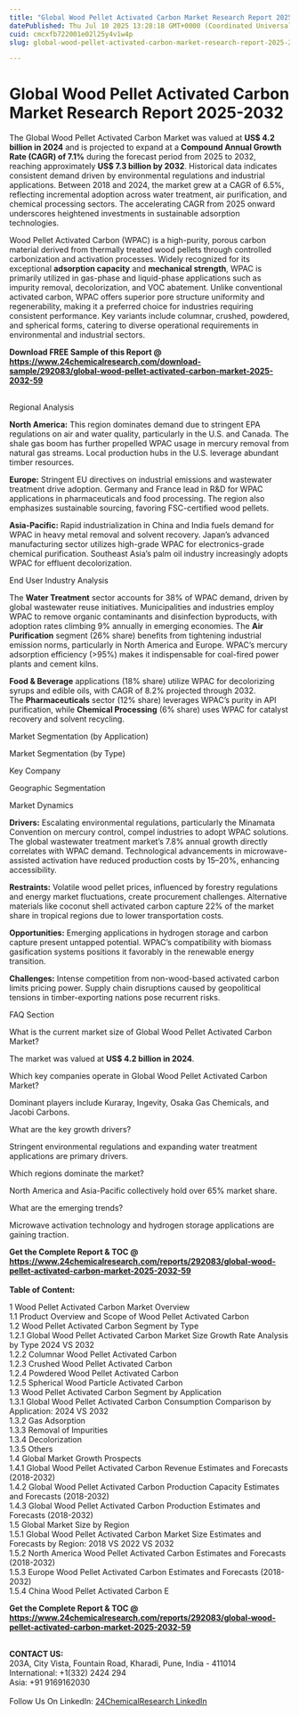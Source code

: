 ```yaml
---
title: "Global Wood Pellet Activated Carbon Market Research Report 2025-2032"
datePublished: Thu Jul 10 2025 13:28:18 GMT+0000 (Coordinated Universal Time)
cuid: cmcxfb722001e02l25y4v1w4p
slug: global-wood-pellet-activated-carbon-market-research-report-2025-2032

---
```


# Global Wood Pellet Activated Carbon Market Research Report 2025-2032

<p>The Global Wood Pellet Activated Carbon Market was valued at <strong>US$ 4.2 billion in 2024</strong> and is projected to expand at a <strong>Compound Annual Growth Rate (CAGR) of 7.1%</strong> during the forecast period from 2025 to 2032, reaching approximately <strong>US$ 7.3 billion by 2032</strong>. Historical data indicates consistent demand driven by environmental regulations and industrial applications. Between 2018 and 2024, the market grew at a CAGR of 6.5%, reflecting incremental adoption across water treatment, air purification, and chemical processing sectors. The accelerating CAGR from 2025 onward underscores heightened investments in sustainable adsorption technologies.</p><p>
</p><p>Wood Pellet Activated Carbon (WPAC) is a high-purity, porous carbon material derived from thermally treated wood pellets through controlled carbonization and activation processes. Widely recognized for its exceptional <strong>adsorption capacity</strong> and <strong>mechanical strength</strong>, WPAC is primarily utilized in gas-phase and liquid-phase applications such as impurity removal, decolorization, and VOC abatement. Unlike conventional activated carbon, WPAC offers superior pore structure uniformity and regenerability, making it a preferred choice for industries requiring consistent performance. Key variants include columnar, crushed, powdered, and spherical forms, catering to diverse operational requirements in environmental and industrial sectors.</p><div><b>Download FREE Sample of this Report @ 
            <a href="https://www.24chemicalresearch.com/download-sample/292083/global-wood-pellet-activated-carbon-market-2025-2032-59">
            https://www.24chemicalresearch.com/download-sample/292083/global-wood-pellet-activated-carbon-market-2025-2032-59</a></b></div><br><p>
Regional Analysis</p><p>
</p><p><strong>North America:</strong> This region dominates demand due to stringent EPA regulations on air and water quality, particularly in the U.S. and Canada. The shale gas boom has further propelled WPAC usage in mercury removal from natural gas streams. Local production hubs in the U.S. leverage abundant timber resources.</p><p>
</p><p><strong>Europe:</strong> Stringent EU directives on industrial emissions and wastewater treatment drive adoption. Germany and France lead in R&amp;D for WPAC applications in pharmaceuticals and food processing. The region also emphasizes sustainable sourcing, favoring FSC-certified wood pellets.</p><p>
</p><p><strong>Asia-Pacific:</strong> Rapid industrialization in China and India fuels demand for WPAC in heavy metal removal and solvent recovery. Japan’s advanced manufacturing sector utilizes high-grade WPAC for electronics-grade chemical purification. Southeast Asia’s palm oil industry increasingly adopts WPAC for effluent decolorization.</p><p>
End User Industry Analysis</p><p>
</p><p>The <strong>Water Treatment</strong> sector accounts for 38% of WPAC demand, driven by global wastewater reuse initiatives. Municipalities and industries employ WPAC to remove organic contaminants and disinfection byproducts, with adoption rates climbing 9% annually in emerging economies. The <strong>Air Purification</strong> segment (26% share) benefits from tightening industrial emission norms, particularly in North America and Europe. WPAC’s mercury adsorption efficiency (&gt;95%) makes it indispensable for coal-fired power plants and cement kilns.</p><p>
</p><p><strong>Food &amp; Beverage</strong> applications (18% share) utilize WPAC for decolorizing syrups and edible oils, with CAGR of 8.2% projected through 2032. The <strong>Pharmaceuticals</strong> sector (12% share) leverages WPAC’s purity in API purification, while <strong>Chemical Processing</strong> (6% share) uses WPAC for catalyst recovery and solvent recycling.</p><p>
Market Segmentation (by Application)</p><p>
</p><p>
Market Segmentation (by Type)</p><p>
</p><p>
Key Company</p><p>
</p><p>
Geographic Segmentation</p><p>
</p><p>
Market Dynamics</p><p>
</p><p><strong>Drivers:</strong> Escalating environmental regulations, particularly the Minamata Convention on mercury control, compel industries to adopt WPAC solutions. The global wastewater treatment market’s 7.8% annual growth directly correlates with WPAC demand. Technological advancements in microwave-assisted activation have reduced production costs by 15–20%, enhancing accessibility.</p><p>
</p><p><strong>Restraints:</strong> Volatile wood pellet prices, influenced by forestry regulations and energy market fluctuations, create procurement challenges. Alternative materials like coconut shell activated carbon capture 22% of the market share in tropical regions due to lower transportation costs.</p><p>
</p><p><strong>Opportunities:</strong> Emerging applications in hydrogen storage and carbon capture present untapped potential. WPAC’s compatibility with biomass gasification systems positions it favorably in the renewable energy transition.</p><p>
</p><p><strong>Challenges:</strong> Intense competition from non-wood-based activated carbon limits pricing power. Supply chain disruptions caused by geopolitical tensions in timber-exporting nations pose recurrent risks.</p><p>
FAQ Section</p><p>
What is the current market size of Global Wood Pellet Activated Carbon Market?</p><p>
</p><p>The market was valued at <strong>US$ 4.2 billion in 2024</strong>.</p><p>
Which key companies operate in Global Wood Pellet Activated Carbon Market?</p><p>
</p><p>Dominant players include Kuraray, Ingevity, Osaka Gas Chemicals, and Jacobi Carbons.</p><p>
What are the key growth drivers?</p><p>
</p><p>Stringent environmental regulations and expanding water treatment applications are primary drivers.</p><p>
Which regions dominate the market?</p><p>
</p><p>North America and Asia-Pacific collectively hold over 65% market share.</p><p>
What are the emerging trends?</p><p>
</p><p>Microwave activation technology and hydrogen storage applications are gaining traction.</p>

<div><b>Get the Complete Report & TOC @ 
            <a href="https://www.24chemicalresearch.com/reports/292083/global-wood-pellet-activated-carbon-market-2025-2032-59">
            https://www.24chemicalresearch.com/reports/292083/global-wood-pellet-activated-carbon-market-2025-2032-59</a></b></div><br>
            <b>Table of Content:</b><p>1 Wood Pellet Activated Carbon Market Overview<br />
    1.1 Product Overview and Scope of Wood Pellet Activated Carbon<br />
    1.2 Wood Pellet Activated Carbon Segment by Type<br />
        1.2.1 Global Wood Pellet Activated Carbon Market Size Growth Rate Analysis by Type 2024 VS 2032<br />
        1.2.2 Columnar Wood Pellet Activated Carbon<br />
        1.2.3 Crushed Wood Pellet Activated Carbon<br />
        1.2.4 Powdered Wood Pellet Activated Carbon<br />
        1.2.5 Spherical Wood Particle Activated Carbon<br />
    1.3 Wood Pellet Activated Carbon Segment by Application<br />
        1.3.1 Global Wood Pellet Activated Carbon Consumption Comparison by Application: 2024 VS 2032<br />
        1.3.2 Gas Adsorption<br />
        1.3.3 Removal of Impurities<br />
        1.3.4 Decolorization<br />
        1.3.5 Others<br />
    1.4 Global Market Growth Prospects<br />
        1.4.1 Global Wood Pellet Activated Carbon Revenue Estimates and Forecasts (2018-2032)<br />
        1.4.2 Global Wood Pellet Activated Carbon Production Capacity Estimates and Forecasts (2018-2032)<br />
        1.4.3 Global Wood Pellet Activated Carbon Production Estimates and Forecasts (2018-2032)<br />
    1.5 Global Market Size by Region<br />
        1.5.1 Global Wood Pellet Activated Carbon Market Size Estimates and Forecasts by Region: 2018 VS 2022 VS 2032<br />
        1.5.2 North America Wood Pellet Activated Carbon Estimates and Forecasts (2018-2032)<br />
        1.5.3 Europe Wood Pellet Activated Carbon Estimates and Forecasts (2018-2032)<br />
        1.5.4 China Wood Pellet Activated Carbon E</p>

<div><b>Get the Complete Report & TOC @ 
            <a href="https://www.24chemicalresearch.com/reports/292083/global-wood-pellet-activated-carbon-market-2025-2032-59">
            https://www.24chemicalresearch.com/reports/292083/global-wood-pellet-activated-carbon-market-2025-2032-59</a></b></div><br>

<b>CONTACT US:</b><br>
            203A, City Vista, Fountain Road, Kharadi, Pune, India - 411014<br>
            International: +1(332) 2424 294<br>
            Asia: +91 9169162030 <br><br>
            Follow Us On LinkedIn: <a href="https://www.linkedin.com/company/24chemicalresearch/">24ChemicalResearch LinkedIn</a>